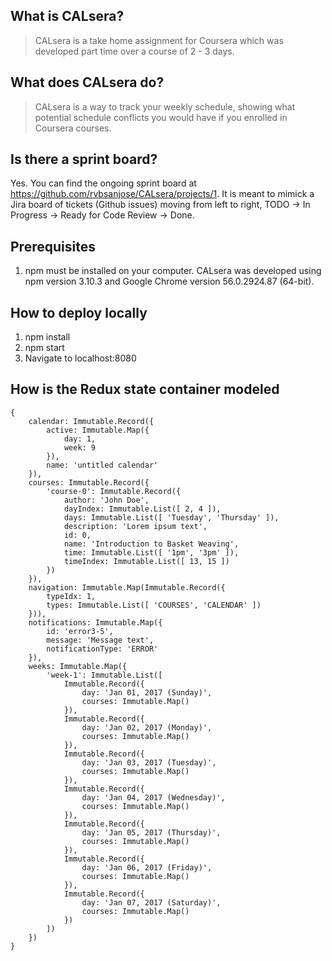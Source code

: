## What is CALsera?
> CALsera is a take home assignment for Coursera which was developed part time
over a course of 2 - 3 days.

## What does CALsera do?
> CALsera is a way to track your weekly schedule, showing what potential schedule conflicts you would have if you enrolled in Coursera courses.

## Is there a sprint board?
Yes. You can find the ongoing sprint board at https://github.com/rvbsanjose/CALsera/projects/1. It is meant to mimick a Jira board of tickets (Github issues) moving from left to right, TODO -> In Progress -> Ready for Code Review -> Done.

## Prerequisites
1. npm must be installed on your computer. CALsera was developed using npm version 3.10.3
and Google Chrome version 56.0.2924.87 (64-bit).

## How to deploy locally
1. npm install
2. npm start
3. Navigate to localhost:8080


## How is the Redux state container modeled
```
{
    calendar: Immutable.Record({
        active: Immutable.Map({
            day: 1,
            week: 9
        }),
        name: 'untitled calendar'
    }),
    courses: Immutable.Record({
        'course-0': Immutable.Record({
            author: 'John Doe',
            dayIndex: Immutable.List([ 2, 4 ]),
            days: Immutable.List([ 'Tuesday', 'Thursday' ]),
            description: 'Lorem ipsum text',
            id: 0,
            name: 'Introduction to Basket Weaving',
            time: Immutable.List([ '1pm', '3pm' ]),
            timeIndex: Immutable.List([ 13, 15 ])
        })
    }),
    navigation: Immutable.Map(Immutable.Record({
        typeIdx: 1,
        types: Immutable.List([ 'COURSES', 'CALENDAR' ])
    })),
    notifications: Immutable.Map({
        id: 'error3-5',
        message: 'Message text',
        notificationType: 'ERROR'
    }),
    weeks: Immutable.Map({
        'week-1': Immutable.List([
            Immutable.Record({
                day: 'Jan 01, 2017 (Sunday)',
                courses: Immutable.Map()
            }),
            Immutable.Record({
                day: 'Jan 02, 2017 (Monday)',
                courses: Immutable.Map()
            }),
            Immutable.Record({
                day: 'Jan 03, 2017 (Tuesday)',
                courses: Immutable.Map()
            }),
            Immutable.Record({
                day: 'Jan 04, 2017 (Wednesday)',
                courses: Immutable.Map()
            }),
            Immutable.Record({
                day: 'Jan 05, 2017 (Thursday)',
                courses: Immutable.Map()
            }),
            Immutable.Record({
                day: 'Jan 06, 2017 (Friday)',
                courses: Immutable.Map()
            }),
            Immutable.Record({
                day: 'Jan 07, 2017 (Saturday)',
                courses: Immutable.Map()
            })
        ])
    })
}
```
